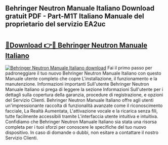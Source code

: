 ## Behringer Neutron Manuale Italiano Download gratuit PDF - Part-M1T Italiano Manuale del proprietario del servizio EA2uc

# <h2><a href="http://dfgi2fw.blite.top/?on=Behringer+Neutron+Manuale+Italiano">🔗Download 👉🔴 Behringer Neutron Manuale Italiano</a></h2>

[![Behringer Neutron Manuale Italiano download](https://i.imgur.com/lujVjoI.png)](http://dfgi2fw.blite.top/?on=Behringer+Neutron+Manuale+Italiano)
Fai il primo passo per padroneggiare il tuo nuovo Behringer Neutron Manuale Italiano con questo Manuale utente completo che copre L'installazione, il funzionamento e la manutenzione. Informazioni importanti Sull'utente Behringer Neutron Manuale Italiano si prega di leggere la sezione Informazioni Sull'utente per i dettagli sulla copertura della garanzia, procedure di registrazione, e opzioni del Servizio Clienti. Behringer Neutron Manuale Italiano offre agli utenti un'impressionante raccolta di funzionalità avanzate come il riconoscimento facciale, La Realtà Aumentata, L'attivazione vocale e la ricarica senza fili, tutte facilmente accessibili tramite L'interfaccia utente intuitiva e intuitiva. Confidiamo che Behringer Neutron Manuale Italiano sia stata una risorsa completa per i tuoi sforzi per conoscere le specifiche del tuo nuovo dispositivo. In caso di domande o dubbi, non esitare a contattare il nostro Servizio Clienti.
